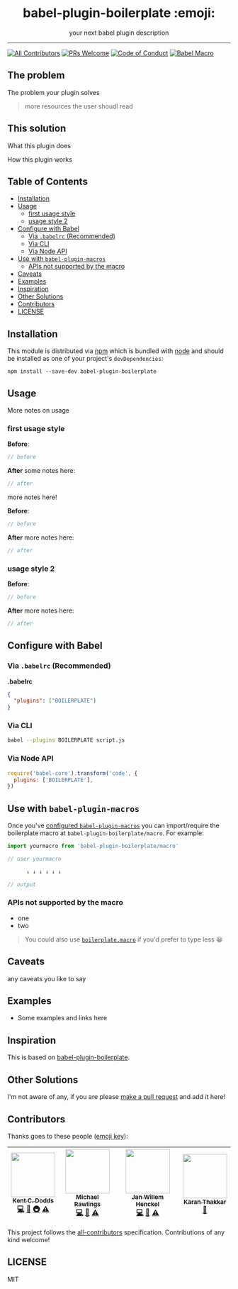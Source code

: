 <div align="center">
<h1>babel-plugin-boilerplate :emoji:</h1>

<p>your next babel plugin description</p>
</div>

<hr />

<!-- prettier-ignore-start -->
[![All Contributors](https://img.shields.io/badge/all_contributors-4-orange.svg?style=flat-square)](#contributors)
[![PRs Welcome][prs-badge]][prs]
[![Code of Conduct][coc-badge]][coc]
[![Babel Macro](https://img.shields.io/badge/babel--macro-%F0%9F%8E%A3-f5da55.svg?style=flat-square)](https://github.com/kentcdodds/babel-plugin-macros)
<!-- prettier-ignore-end -->

## The problem

The problem your plugin solves

> more resources the user shoudl read

## This solution

What this plugin does

How this plugin works

## Table of Contents

<!-- START doctoc generated TOC please keep comment here to allow auto update -->
<!-- DON'T EDIT THIS SECTION, INSTEAD RE-RUN doctoc TO UPDATE -->

- [Installation](#installation)
- [Usage](#usage)
  - [first usage style](#first-usage-style)
  - [usage style 2](#usage-style-2)
- [Configure with Babel](#configure-with-babel)
  - [Via `.babelrc` (Recommended)](#via-babelrc-recommended)
  - [Via CLI](#via-cli)
  - [Via Node API](#via-node-api)
- [Use with `babel-plugin-macros`](#use-with-babel-plugin-macros)
  - [APIs not supported by the macro](#apis-not-supported-by-the-macro)
- [Caveats](#caveats)
- [Examples](#examples)
- [Inspiration](#inspiration)
- [Other Solutions](#other-solutions)
- [Contributors](#contributors)
- [LICENSE](#license)

<!-- END doctoc generated TOC please keep comment here to allow auto update -->

## Installation

This module is distributed via [npm][npm] which is bundled with [node][node] and
should be installed as one of your project's `devDependencies`:

```
npm install --save-dev babel-plugin-boilerplate
```

## Usage

More notes on usage

### first usage style

**Before**:

```javascript
// before
```

**After** some notes here:

```javascript
// after
```

more notes here!

**Before**:

```javascript
// before
```

**After** more notes here:

```javascript
// after
```

### usage style 2

**Before**:

```javascript
// before
```

**After** more notes here:

```javascript
// after
```

## Configure with Babel

### Via `.babelrc` (Recommended)

**.babelrc**

```json
{
  "plugins": ["BOILERPLATE"]
}
```

### Via CLI

```sh
babel --plugins BOILERPLATE script.js
```

### Via Node API

```javascript
require('babel-core').transform('code', {
  plugins: ['BOILERPLATE'],
})
```

## Use with `babel-plugin-macros`

Once you've
[configured `babel-plugin-macros`](https://github.com/kentcdodds/babel-plugin-macros/blob/master/other/docs/user.md)
you can import/require the boilerplate macro at `babel-plugin-boilerplate/macro`. For
example:

```javascript
import yourmacro from 'babel-plugin-boilerplate/macro'

// user yourmacro

      ↓ ↓ ↓ ↓ ↓ ↓

// output
```

### APIs not supported by the macro

- one
- two

> You could also use [`boilerplate.macro`][boilerplate.macro] if you'd prefer to type
> less 😀

## Caveats

any caveats you like to say

## Examples

- Some examples and links here

## Inspiration

This is based on [babel-plugin-boilerplate](https://github.com/kentcdodds/babel-plugin-boilerplate).

## Other Solutions

I'm not aware of any, if you are please [make a pull request][prs] and add it
here!

## Contributors

Thanks goes to these people ([emoji key][emojis]):

<!-- ALL-CONTRIBUTORS-LIST:START - Do not remove or modify this section -->
<!-- prettier-ignore -->
| [<img src="https://avatars.githubusercontent.com/u/1500684?v=3" width="100px;"/><br /><sub><b>Kent C. Dodds</b></sub>](https://kentcdodds.com)<br />[💻](https://github.com/sw-yx/babel-plugin-boilerplate/commits?author=kentcdodds "Code") [📖](https://github.com/sw-yx/babel-plugin-boilerplate/commits?author=kentcdodds "Documentation") [🚇](#infra-kentcdodds "Infrastructure (Hosting, Build-Tools, etc)") [⚠️](https://github.com/sw-yx/babel-plugin-boilerplate/commits?author=kentcdodds "Tests") | [<img src="https://avatars1.githubusercontent.com/u/1958812?v=4" width="100px;"/><br /><sub><b>Michael Rawlings</b></sub>](https://github.com/mlrawlings)<br />[💻](https://github.com/sw-yx/babel-plugin-boilerplate/commits?author=mlrawlings "Code") [📖](https://github.com/sw-yx/babel-plugin-boilerplate/commits?author=mlrawlings "Documentation") [⚠️](https://github.com/sw-yx/babel-plugin-boilerplate/commits?author=mlrawlings "Tests") | [<img src="https://avatars3.githubusercontent.com/u/5230863?v=4" width="100px;"/><br /><sub><b>Jan Willem Henckel</b></sub>](https://jan.cologne)<br />[💻](https://github.com/sw-yx/babel-plugin-boilerplate/commits?author=djfarly "Code") [📖](https://github.com/sw-yx/babel-plugin-boilerplate/commits?author=djfarly "Documentation") [⚠️](https://github.com/sw-yx/babel-plugin-boilerplate/commits?author=djfarly "Tests") | [<img src="https://avatars3.githubusercontent.com/u/1824298?v=4" width="100px;"/><br /><sub><b>Karan Thakkar</b></sub>](https://twitter.com/geekykaran)<br />[📖](https://github.com/sw-yx/babel-plugin-boilerplate/commits?author=karanjthakkar "Documentation") |
| :---: | :---: | :---: | :---: |

<!-- ALL-CONTRIBUTORS-LIST:END -->

This project follows the [all-contributors][all-contributors] specification.
Contributions of any kind welcome!

## LICENSE

MIT

<!-- prettier-ignore-start -->

[npm]: https://www.npmjs.com/
[node]: https://nodejs.org
[build-badge]: https://img.shields.io/travis/kentcdodds/babel-plugin-boilerplate.svg?style=flat-square
[build]: https://travis-ci.org/kentcdodds/babel-plugin-boilerplate
[coverage-badge]: https://img.shields.io/codecov/c/github/kentcdodds/babel-plugin-boilerplate.svg?style=flat-square
[coverage]: https://codecov.io/github/kentcdodds/babel-plugin-boilerplate
[version-badge]: https://img.shields.io/npm/v/babel-plugin-boilerplate.svg?style=flat-square
[package]: https://www.npmjs.com/package/babel-plugin-boilerplate
[downloads-badge]: https://img.shields.io/npm/dm/babel-plugin-boilerplate.svg?style=flat-square
[npmtrends]: http://www.npmtrends.com/babel-plugin-boilerplate
[license-badge]: https://img.shields.io/npm/l/babel-plugin-boilerplate.svg?style=flat-square
[license]: https://github.com/kentcdodds/babel-plugin-boilerplate/blob/master/LICENSE
[prs-badge]: https://img.shields.io/badge/PRs-welcome-brightgreen.svg?style=flat-square
[prs]: http://makeapullrequest.com
[donate-badge]: https://img.shields.io/badge/$-support-green.svg?style=flat-square
[coc-badge]: https://img.shields.io/badge/code%20of-conduct-ff69b4.svg?style=flat-square
[coc]: https://github.com/kentcdodds/babel-plugin-boilerplate/blob/master/other/CODE_OF_CONDUCT.md
[emojis]: https://github.com/kentcdodds/all-contributors#emoji-key
[all-contributors]: https://github.com/kentcdodds/all-contributors
[glamorous]: https://github.com/paypal/glamorous
[preval]: https://github.com/kentcdodds/babel-plugin-preval
[boilerplate.macro]: https://www.npmjs.com/package/boilerplate.macro
[babel-plugin-macros]: https://github.com/kentcdodds/babel-plugin-macros

<!-- prettier-ignore-end -->
